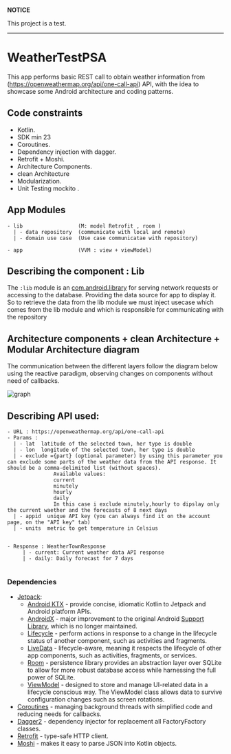 **NOTICE**

This project is a test.

---

# WeatherTestPSA

This app performs basic REST call to obtain weather information from (https://openweathermap.org/api/one-call-api) API,
with the idea to showcase some Android architecture and coding
patterns.

## Code constraints

- Kotlin.
- SDK min 23
- Coroutines.
- Dependency injection with dagger.
- Retrofit + Moshi.
- Architecture Components.
- clean Architecture
- Modularization.
- Unit Testing mockito .

## App Modules

```
- lib                  (M: model Retrofit , room )
  | - data repository  (communicate with local and remote)
  | - domain use case  (Use case communicatae with repository)

- app                  (VVM : view + viewModel)

```
## Describing the component : Lib

The `:lib` module is an [com.android.library](https://developer.android.com/studio/projects/android-library) for serving network requests or accessing to the database.
 Providing the data source for app to display it. So to retrieve the data from the lib module we must inject usecase which comes from the lib module and which is responsible for communicating with the repository


## Architecture components + clean Architecture  + Modular Architecture diagram

The communication between the different layers follow the diagram below using the reactive paradigm, observing changes on components without need of callbacks.

![graph](https://i.ibb.co/cxdLcq6/Capture-d-e-cran-2020-07-28-a-12-03-06.png)


## Describing API used:

```
- URL : https://openweathermap.org/api/one-call-api
- Params :
  | - lat  latitude of the selected town, her type is double
  | - lon  longitude of the selected town, her type is double
  | - exclude ={part} (optional parameter) by using this parameter you can exclude some parts of the weather data from the API response. It should be a comma-delimited list (without spaces).
               Available values:
               current
               minutely
               hourly
               daily
               In this case i exclude minutely,hourly to dipslay only the current waether and the forecasts of 8 next days
  | - appid  unique API key (you can always find it on the account page, on the "API key" tab)
  | - units  metric to get temperature in Celsius


- Response : WeatherTownResponse
     | - current: Current weather data API response
     | - daily: Daily forecast for 7 days
    
```


### Dependencies

-   [Jetpack](https://developer.android.com/jetpack):
    -   [Android KTX](https://developer.android.com/kotlin/ktx.html) - provide concise, idiomatic Kotlin to Jetpack and Android platform APIs.
    -   [AndroidX](https://developer.android.com/jetpack/androidx) - major improvement to the original Android [Support Library](https://developer.android.com/topic/libraries/support-library/index), which is no longer maintained.
    -   [Lifecycle](https://developer.android.com/topic/libraries/architecture/lifecycle) - perform actions in response to a change in the lifecycle status of another component, such as activities and fragments.
    -   [LiveData](https://developer.android.com/topic/libraries/architecture/livedata) - lifecycle-aware, meaning it respects the lifecycle of other app components, such as activities, fragments, or services.
    -   [Room](https://developer.android.com/topic/libraries/architecture/room) - persistence library provides an abstraction layer over SQLite to allow for more robust database access while harnessing the full power of SQLite.
    -   [ViewModel](https://developer.android.com/topic/libraries/architecture/viewmodel) - designed to store and manage UI-related data in a lifecycle conscious way. The ViewModel class allows data to survive configuration changes such as screen rotations.
-   [Coroutines](https://kotlinlang.org/docs/reference/coroutines-overview.html) - managing background threads with simplified code and reducing needs for callbacks.
-   [Dagger2](https://dagger.dev/) - dependency injector for replacement all FactoryFactory classes.
-   [Retrofit](https://square.github.io/retrofit/) - type-safe HTTP client.
-   [Moshi](https://github.com/square/moshi) - makes it easy to parse JSON into Kotlin objects.
```
